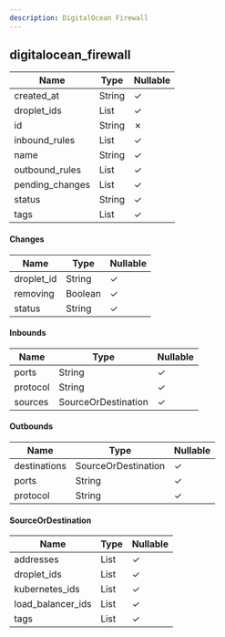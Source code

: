 ```yaml
---
description: DigitalOcean Firewall
---
```

digitalocean_firewall
---------------------

| **Name**        | **Type**        | **Nullable** |
| --------------- | --------------- | ------------ |
| created_at      | String          | &check;      |
| droplet_ids     | List<Int>       | &check;      |
| id              | String          | &cross;      |
| inbound_rules   | List<Inbounds>  | &check;      |
| name            | String          | &check;      |
| outbound_rules  | List<Outbounds> | &check;      |
| pending_changes | List<Changes>   | &check;      |
| status          | String          | &check;      |
| tags            | List<String>    | &check;      |

#### Changes
| **Name**   | **Type** | **Nullable** |
| ---------- | -------- | ------------ |
| droplet_id | String   | &check;      |
| removing   | Boolean  | &check;      |
| status     | String   | &check;      |

#### Inbounds
| **Name** | **Type**            | **Nullable** |
| -------- | ------------------- | ------------ |
| ports    | String              | &check;      |
| protocol | String              | &check;      |
| sources  | SourceOrDestination | &check;      |

#### Outbounds
| **Name**     | **Type**            | **Nullable** |
| ------------ | ------------------- | ------------ |
| destinations | SourceOrDestination | &check;      |
| ports        | String              | &check;      |
| protocol     | String              | &check;      |

#### SourceOrDestination
| **Name**          | **Type**     | **Nullable** |
| ----------------- | ------------ | ------------ |
| addresses         | List<String> | &check;      |
| droplet_ids       | List<Int>    | &check;      |
| kubernetes_ids    | List<String> | &check;      |
| load_balancer_ids | List<String> | &check;      |
| tags              | List<String> | &check;      |
